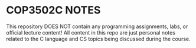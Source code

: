 # COP3502C NOTES

This repository DOES NOT contain any programming assignments, labs, or official lecture content! All content in this repo are just personal notes related to the C language and CS topics being discussed during the course. 